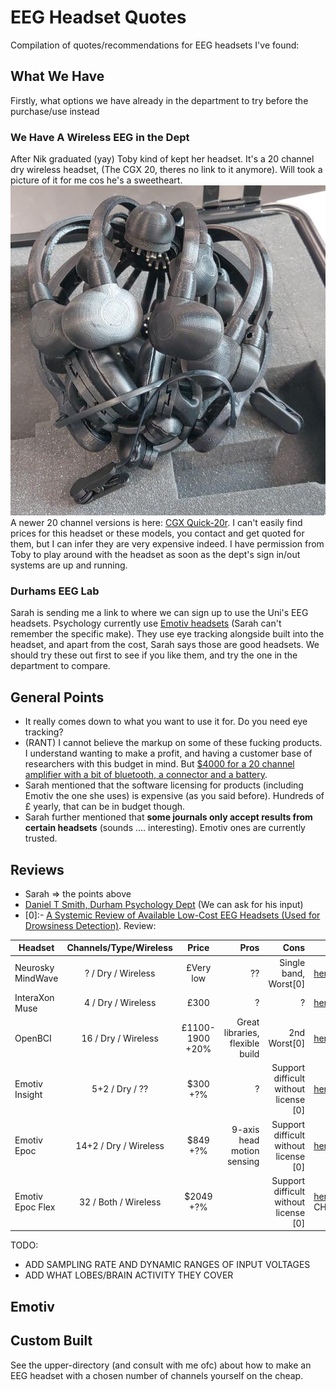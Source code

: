 # EEG Headset Quotes
Compilation of quotes/recommendations for EEG headsets I've found:

## What We Have
Firstly, what options we have already in the department to try before the purchase/use instead

### We Have A Wireless EEG in the Dept
After Nik graduated (yay) Toby kind of kept her headset. It's a 20 channel dry wireless headset, (The CGX 20, theres no link to it anymore). Will took a picture of it for me cos he's a sweetheart.
![](imgs/dept_cgx20.png)<br>
A newer 20 channel versions is here: [CGX Quick-20r](https://www.cgxsystems.com/quick-20r). I can't easily find prices for this headset or these models, you contact and get quoted for them, but I can infer they are very expensive indeed.
I have permission from Toby to play around with the headset as soon as the dept's sign in/out systems are up and running.

### Durhams EEG Lab
Sarah is sending me a link to where we can sign up to use the Uni's EEG headsets. Psychology currently use [Emotiv headsets](https://www.emotiv.com/) (Sarah can't remember the specific make). They use eye tracking alongside built into the headset, and apart from the cost, Sarah says those are good headsets. We should try these out first to see if you like them, and try the one in the department to compare.

## General Points
- It really comes down to what you want to use it for. Do you need eye tracking? 
- (RANT) I cannot believe the markup on some of these fucking products. I understand wanting to make a profit, and having a customer base of researchers with this budget in mind. But [$4000 for a 20 channel amplifier with a bit of bluetooth, a connector and a battery](http://www.physio-tech.co.jp/products/cognionics/pdf/cognionics2019.pdf).
- Sarah mentioned that the software licensing for products (including Emotiv the one she uses) is expensive (as you said before). Hundreds of £ yearly, that can be in budget though.
- Sarah further mentioned that **some journals only accept results from certain headsets** (sounds .... interesting). Emotiv ones are currently trusted.

## Reviews
- Sarah => the points above
- [Daniel T Smith, Durham Psychology Dept](https://www.dur.ac.uk/research/directory/staff/?mode=staff&id=2836) (We can ask for his input)
- [0]:- [A Systemic Review of Available Low-Cost EEG Headsets (Used for Drowsiness Detection)](https://www.frontiersin.org/articles/10.3389/fninf.2020.553352/full). Review:

| Headset           | Channels/Type/Wireless | Price     | Pros  | Cons          | Link     | 
| ---               |:---:                   |:---:      | ---:  | ---:          | ---       |
| Neurosky MindWave | ? / Dry / Wireless     | £Very low | ??    | Single band, Worst[0]      | [here](https://store.neurosky.com/pages/mindwave) |
| InteraXon Muse    | 4 / Dry / Wireless     | £300            | ?  | ? | [here](https://choosemuse.com/shop/) |
| OpenBCI           | 16 / Dry / Wireless    | £1100-1900 +20% | Great libraries, flexible build   | 2nd Worst[0]  | [here](https://shop.openbci.com/products/ultracortex-mark-iv?variant=23280742275) |
| Emotiv Insight    | 5+2 / Dry / ??         | $300 +?%        | ?  | Support difficult without license [0] | [here](https://www.emotiv.com/comparison/) |
| Emotiv Epoc       | 14+2 / Dry / Wireless  | $849 +?%        | 9-axis head motion sensing | Support difficult without license [0] | [here](https://www.emotiv.com/comparison/) |
| Emotiv Epoc Flex  | 32 / Both / Wireless  | $2049 +?%        |  | Support difficult without license [0] | [here](https://www.emotiv.com/comparison/) CHANGEME |

TODO:
- ADD SAMPLING RATE AND DYNAMIC RANGES OF INPUT VOLTAGES
- ADD WHAT LOBES/BRAIN ACTIVITY THEY COVER
## Emotiv


## Custom Built
See the upper-directory (and consult with me ofc) about how to make an EEG headset with a chosen number of channels yourself on the cheap.
